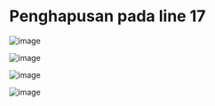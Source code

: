 # Penghapusan pada line 17

![image](https://user-images.githubusercontent.com/72422050/120752674-47e39300-c534-11eb-8ba4-2655dbabac0c.png)

![image](https://user-images.githubusercontent.com/72422050/120752375-ca1f8780-c533-11eb-9781-c755c77f04c0.png)

![image](https://user-images.githubusercontent.com/72422050/120752538-14086d80-c534-11eb-965a-062ec52b0b34.png)

![image](https://user-images.githubusercontent.com/72422050/120752593-27b3d400-c534-11eb-82b8-2e80e25be3f6.png)
